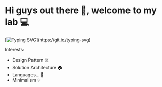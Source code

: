 # Hi guys out there 👋, welcome to my lab 💻

[![Typing SVG](https://readme-typing-svg.herokuapp.com/?width=800&lines=>%20I%27m%20KernelD%2C%20a%20software%20engineer%20living%20in%20Ho%20Chi%20Minh%20city...)](https://git.io/typing-svg)  

Interests:

- Design Pattern ☠️
- Solution Architecture 🏠
- Languages... 💃
- Minimalism 💡
